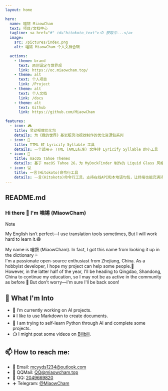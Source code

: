 ```yaml
---
layout: home

hero:
  name: 喵锵 MiaowCham
  text: 项目/文档中心
  tagline: <a href="#" id="hitokoto_text">:D 获取中...</a>
  image:
    src: /pictures/index.png
    alt: 喵锵 MiaowCham 个人文档合辑

  actions:
    - theme: brand
      text: 原创设定与世界观
      link: https://oc.miaowcham.top/
    - theme: alt
      text: 个人项目
      link: /Project
    - theme: alt
      text: 个人文档
      link: /docs
    - theme: alt
      text: Github
      link: https://github.com/MiaowCham

features:
  - icon: 🎮
    title: 灵动视效优化包
    details: 为《我的世界》基岩版灵动视效制作的优化资源包系列
  - icon: 🎵
    title: TTML 转 Lyricify Syllable 工具
    details: 一个适用于 TTML (AMLL标准) 文件转 Lyricify Syllable 的小工具
  - icon: 🎨
    title: macOS Tahoe Themes
    details: 基于 macOS Tahoe 26，为 MyDockFinder 制作的 Liquid Glass 风格图标和主题  
  - icon: 💻
    title: 一言(Hitokoto)命令行工具
    details: 一言(Hitokoto)命令行工具，支持在线API和本地语句包，让终端也能充满诗意
---
```


## README.md

### Hi there 👋 I'm 喵锵 (MiaowCham)

> [!note]
> My English isn’t perfect—I use translation tools sometimes, But I will work hard to learn it.😄

My name is 喵锵 (MiaowCham). In fact, I got this name from looking it up in the dictionary 💦  
I'm a passionate open-source enthusiast from Zhejiang, China. As a hobbyist developer, I hope my project can help some people.🙏  
However, in the latter half of the year, I'll be heading to Qingdao, Shandong, China to continue my education, so I may not be as active in the community as before 🥲 But don't worry—I'm sure I'll be back soon!

## 🥰 What I'm Into
- 🔭 I’m currently working on AI projects.
- ⬇️ I like to use Markdown to create documents.
- 🐍 I am trying to self-learn Python through AI and complete some projects.
- 📺 I might post some videos on [Bilibili](https://space.bilibili.com/485769432).

## 📫 How to reach me:
- 📧 Email: mcyyds1234@outlook.com
- 📧 QQMail: QQ@miaowcham.top
- 🐧 QQ: [2049669820](https://qm.qq.com/q/qjU8Nm72fe)
- ✈️ Telegram: [@MiaowCham](https://t.me/miaowcham)

<script>
  fetch('https://v1.hitokoto.cn')
    .then(response => response.json())
    .then(data => {
      const hitokoto = document.querySelector('#hitokoto_text')
      hitokoto.href = `https://hitokoto.cn/?uuid=${data.uuid}`
      
      // 创建两行显示格式：正文 + 换行 + 作者出处（靠右）
      let content = data.hitokoto
      if (data.from_who || data.from) {
        const author = data.from_who || ''
        const source = data.from || ''
        const attribution = author && source ? `${author}「${source}」` : (author || (source ? `「${source}」` : ''))
        content += `\n—— ${attribution}`
      }
      
      // 使用HTML格式来实现第二行靠右
      const lines = content.split('\n')
      if (lines.length > 1) {
        hitokoto.innerHTML = `${lines[0]}<br><div style="text-align: right; margin-top: 8px;">${lines[1]}</div>`
      } else {
        hitokoto.innerText = content
      }
    })
    .catch(console.error)
</script>